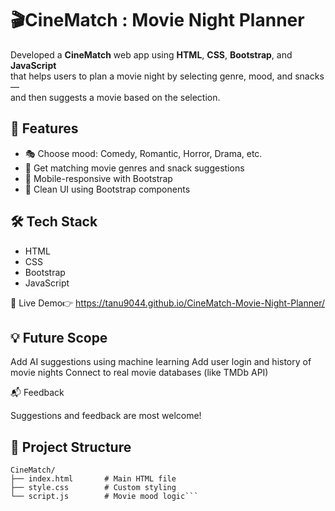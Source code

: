 # 🎬CineMatch : Movie Night Planner 
Developed a **CineMatch** web app using **HTML**, **CSS**, **Bootstrap**, and **JavaScript**  
that helps users to plan a movie night by selecting genre, mood, and snacks —  
and then suggests a movie based on the selection.

## 🚀 Features

- 🎭 Choose mood: Comedy, Romantic, Horror, Drama, etc.
- 🍿 Get matching movie genres and snack suggestions
- 📱 Mobile-responsive with Bootstrap
- 🎨 Clean UI using Bootstrap components

## 🛠️ Tech Stack

- HTML  
- CSS  
- Bootstrap  
- JavaScript

🔗 Live Demo👉 https://tanu9044.github.io/CineMatch-Movie-Night-Planner/

## 💡 Future Scope

Add AI suggestions using machine learning
Add user login and history of movie nights
Connect to real movie databases (like TMDb API)

📬 Feedback

Suggestions and feedback are most welcome!


## 📂 Project Structure

````plaintext
CineMatch/
├── index.html       # Main HTML file
├── style.css        # Custom styling
└── script.js        # Movie mood logic```

